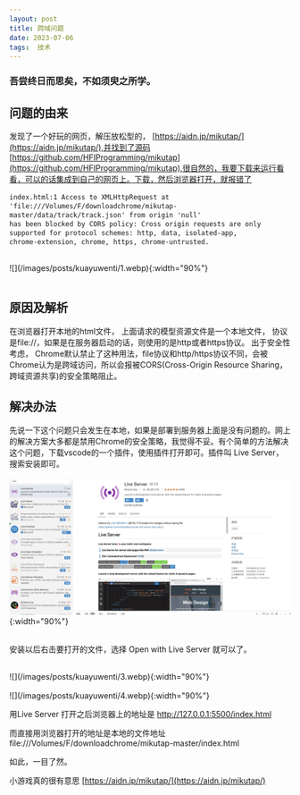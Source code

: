 ```yaml
---
layout: post  
title: 跨域问题
date: 2023-07-06  
tags:  技术
---
```

### 吾尝终日而思矣，不如须臾之所学。

## 问题的由来  
发现了一个好玩的网页，解压放松型的， [https://aidn.jp/mikutap/](https://aidn.jp/mikutap/),并找到了源码 [https://github.com/HFIProgramming/mikutap](https://github.com/HFIProgramming/mikutap),很自然的，我要下载来运行看看，可以的话集成到自己的网页上。下载，然后浏览器打开，就报错了  


```
index.html:1 Access to XMLHttpRequest at 'file:///Volumes/F/downloadchrome/mikutap-master/data/track/track.json' from origin 'null' 
has been blocked by CORS policy: Cross origin requests are only supported for protocol schemes: http, data, isolated-app, 
chrome-extension, chrome, https, chrome-untrusted.
```

<br/>
![](/images/posts/kuayuwenti/1.webp){:width="90%"}  

<br/>
<br/> 

## 原因及解析  

在浏览器打开本地的html文件， 上面请求的模型资源文件是一个本地文件， 协议是file://，如果是在服务器启动的话，则使用的是http或者https协议。
出于安全性考虑， Chrome默认禁止了这种用法，file协议和http/https协议不同，会被Chrome认为是跨域访问，所以会报被CORS(Cross-Origin Resource Sharing，跨域资源共享)的安全策略阻止。  

## 解决办法

先说一下这个问题只会发生在本地，如果是部署到服务器上面是没有问题的。网上的解决方案大多都是禁用Chrome的安全策略，我觉得不妥。有个简单的方法解决这个问题，下载vscode的一个插件，使用插件打开即可。插件叫 Live Server，搜索安装即可。  
<br/>
![](/images/posts/kuayuwenti/2.webp){:width="90%"}  
<br/> 

安装以后右击要打开的文件，选择 Open with Live Server 就可以了。  

<br/>
![](/images/posts/kuayuwenti/3.webp){:width="90%"}  
<br/> 

<br/>
![](/images/posts/kuayuwenti/4.webp){:width="90%"}  
<br/> 

用Live Server 打开之后浏览器上的地址是 http://127.0.0.1:5500/index.html  

而直接用浏览器打开的地址是本地的文件地址  file:///Volumes/F/downloadchrome/mikutap-master/index.html  

如此，一目了然。  

小游戏真的很有意思 [https://aidn.jp/mikutap/](https://aidn.jp/mikutap/)  

<br/> 
<br/> 
<br/> 
<br/> 
<br/> 
<br/> 
<br/> 
<br/> 
<br/> 
<br/> 
<br/> 
<br/> 
